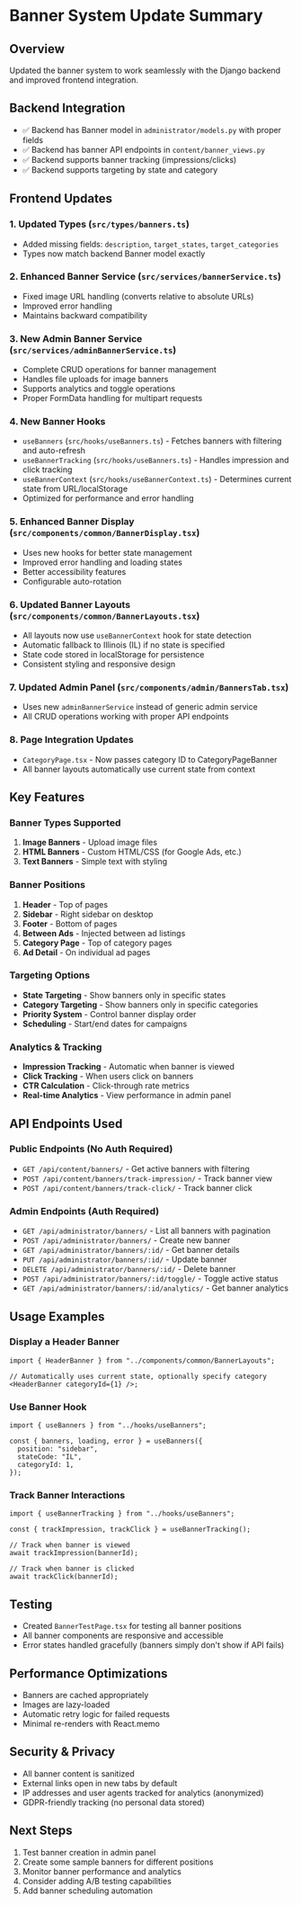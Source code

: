 # Banner System Update Summary

## Overview

Updated the banner system to work seamlessly with the Django backend and improved frontend integration.

## Backend Integration

- ✅ Backend has Banner model in `administrator/models.py` with proper fields
- ✅ Backend has banner API endpoints in `content/banner_views.py`
- ✅ Backend supports banner tracking (impressions/clicks)
- ✅ Backend supports targeting by state and category

## Frontend Updates

### 1. Updated Types (`src/types/banners.ts`)

- Added missing fields: `description`, `target_states`, `target_categories`
- Types now match backend Banner model exactly

### 2. Enhanced Banner Service (`src/services/bannerService.ts`)

- Fixed image URL handling (converts relative to absolute URLs)
- Improved error handling
- Maintains backward compatibility

### 3. New Admin Banner Service (`src/services/adminBannerService.ts`)

- Complete CRUD operations for banner management
- Handles file uploads for image banners
- Supports analytics and toggle operations
- Proper FormData handling for multipart requests

### 4. New Banner Hooks

- `useBanners` (`src/hooks/useBanners.ts`) - Fetches banners with filtering and auto-refresh
- `useBannerTracking` (`src/hooks/useBanners.ts`) - Handles impression and click tracking
- `useBannerContext` (`src/hooks/useBannerContext.ts`) - Determines current state from URL/localStorage
- Optimized for performance and error handling

### 5. Enhanced Banner Display (`src/components/common/BannerDisplay.tsx`)

- Uses new hooks for better state management
- Improved error handling and loading states
- Better accessibility features
- Configurable auto-rotation

### 6. Updated Banner Layouts (`src/components/common/BannerLayouts.tsx`)

- All layouts now use `useBannerContext` hook for state detection
- Automatic fallback to Illinois (IL) if no state is specified
- State code stored in localStorage for persistence
- Consistent styling and responsive design

### 7. Updated Admin Panel (`src/components/admin/BannersTab.tsx`)

- Uses new `adminBannerService` instead of generic admin service
- All CRUD operations working with proper API endpoints

### 8. Page Integration Updates

- `CategoryPage.tsx` - Now passes category ID to CategoryPageBanner
- All banner layouts automatically use current state from context

## Key Features

### Banner Types Supported

1. **Image Banners** - Upload image files
2. **HTML Banners** - Custom HTML/CSS (for Google Ads, etc.)
3. **Text Banners** - Simple text with styling

### Banner Positions

1. **Header** - Top of pages
2. **Sidebar** - Right sidebar on desktop
3. **Footer** - Bottom of pages
4. **Between Ads** - Injected between ad listings
5. **Category Page** - Top of category pages
6. **Ad Detail** - On individual ad pages

### Targeting Options

- **State Targeting** - Show banners only in specific states
- **Category Targeting** - Show banners only in specific categories
- **Priority System** - Control banner display order
- **Scheduling** - Start/end dates for campaigns

### Analytics & Tracking

- **Impression Tracking** - Automatic when banner is viewed
- **Click Tracking** - When users click on banners
- **CTR Calculation** - Click-through rate metrics
- **Real-time Analytics** - View performance in admin panel

## API Endpoints Used

### Public Endpoints (No Auth Required)

- `GET /api/content/banners/` - Get active banners with filtering
- `POST /api/content/banners/track-impression/` - Track banner view
- `POST /api/content/banners/track-click/` - Track banner click

### Admin Endpoints (Auth Required)

- `GET /api/administrator/banners/` - List all banners with pagination
- `POST /api/administrator/banners/` - Create new banner
- `GET /api/administrator/banners/:id/` - Get banner details
- `PUT /api/administrator/banners/:id/` - Update banner
- `DELETE /api/administrator/banners/:id/` - Delete banner
- `POST /api/administrator/banners/:id/toggle/` - Toggle active status
- `GET /api/administrator/banners/:id/analytics/` - Get banner analytics

## Usage Examples

### Display a Header Banner

```tsx
import { HeaderBanner } from "../components/common/BannerLayouts";

// Automatically uses current state, optionally specify category
<HeaderBanner categoryId={1} />;
```

### Use Banner Hook

```tsx
import { useBanners } from "../hooks/useBanners";

const { banners, loading, error } = useBanners({
  position: "sidebar",
  stateCode: "IL",
  categoryId: 1,
});
```

### Track Banner Interactions

```tsx
import { useBannerTracking } from "../hooks/useBanners";

const { trackImpression, trackClick } = useBannerTracking();

// Track when banner is viewed
await trackImpression(bannerId);

// Track when banner is clicked
await trackClick(bannerId);
```

## Testing

- Created `BannerTestPage.tsx` for testing all banner positions
- All banner components are responsive and accessible
- Error states handled gracefully (banners simply don't show if API fails)

## Performance Optimizations

- Banners are cached appropriately
- Images are lazy-loaded
- Automatic retry logic for failed requests
- Minimal re-renders with React.memo

## Security & Privacy

- All banner content is sanitized
- External links open in new tabs by default
- IP addresses and user agents tracked for analytics (anonymized)
- GDPR-friendly tracking (no personal data stored)

## Next Steps

1. Test banner creation in admin panel
2. Create some sample banners for different positions
3. Monitor banner performance and analytics
4. Consider adding A/B testing capabilities
5. Add banner scheduling automation
